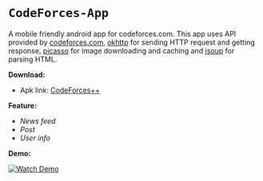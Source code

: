 # `CodeForces-App`
A mobile friendly android app for codeforces.com. This app uses API provided by [codeforces.com](https://codeforces.com/api/help), [okhttp](https://github.com/square/okhttp) for sending HTTP request and getting response,  [picasso](https://github.com/square/picasso) for image downloading and caching and [jsoup](https://jsoup.org/) for parsing HTML.

**Download:**  
* Apk link: [CodeForces++](https://github.com/arefinnomi/CodeForces-App/blob/master/app/release/app-release.apk)

**Feature:**
* *News feed*
* *Post*
* *User info*

**Demo:**

[![Watch Demo](https://i.ibb.co/dPPgmRM/image1.png)](https://youtu.be/ISzHxuBAvJM)
